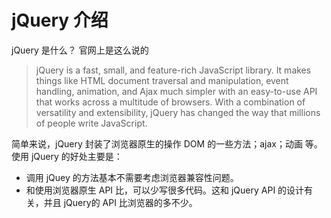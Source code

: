# jQuery 介绍
jQuery 是什么？ 官网上是这么说的
> jQuery is a fast, small, and feature-rich JavaScript library. It makes things like HTML document traversal and manipulation, event handling, animation, and Ajax much simpler with an easy-to-use API that works across a multitude of browsers. With a combination of versatility and extensibility, jQuery has changed the way that millions of people write JavaScript.

简单来说，jQuery 封装了浏览器原生的操作 DOM 的一些方法；ajax；动画 等。使用 jQuery 的好处主要是：
* 调用 jQuey 的方法基本不需要考虑浏览器兼容性问题。
* 和使用浏览器原生 API 比，可以少写很多代码。这和 jQuery API 的设计有关，并且 jQuery的 API 比浏览器的多不少。


